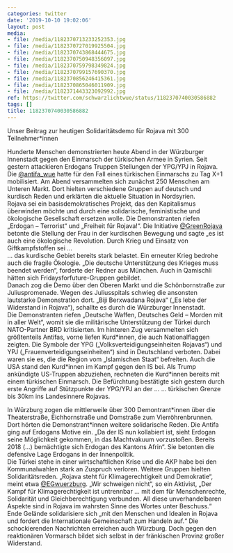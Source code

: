 ```yaml
---
categories: twitter
date: '2019-10-10 19:02:06'
layout: post
media:
- file: /media/1182370713233252353.jpg
- file: /media/1182370727019925504.jpg
- file: /media/1182370743868444675.jpg
- file: /media/1182370750948356097.jpg
- file: /media/1182370759798349824.jpg
- file: /media/1182370799157690370.jpg
- file: /media/1182370856246415361.jpg
- file: /media/1182370865046011909.jpg
- file: /media/1182371443323092992.jpg
ref: https://twitter.com/schwarzlichtwue/status/1182370740030586882
tags: []
title: 1182370740030586882
---
```

Unser Beitrag zur heutigen Solidaritätsdemo für Rojava mit 300 Teilnehmer\*innen

  
Hunderte Menschen demonstrierten heute Abend in der Würzburger Innenstadt gegen den Einmarsch der türkischen Armee in Syrien. Seit gestern attackieren Erdogans Truppen Stellungen der YPG/YPJ in Rojava.  
Die [@antifa_wue](https://twitter.com/antifa_wue) hatte für den Fall eines türkischen Einmarschs zu Tag X+1 mobilisiert. Am Abend versammelten sich zunächst 250 Menschen am Unteren Markt. Dort hielten verschiedene Gruppen auf deutsch und kurdisch Reden und erklärten die aktuelle Situation in Nordsyrien.  
Rojava sei ein basisdemokratisches Projekt, das den Kapitalismus überwinden möchte und durch eine solidarische, feministische und ökologische Gesellschaft ersetzen wolle. 
Die Demonstranten riefen „Erdogan – Terrorist“ und „Freiheit für Rojava!“. Die Initiative [@GreenRojava](https://twitter.com/GreenRojava) betonte die Stellung der Frau in der kurdischen Bewegung und sagte „es ist auch eine ökologische Revolution. Durch Krieg und Einsatz von Giftkampfstoffen sei …  
… das kurdische Gebiet bereits stark belastet. Ein erneuter Krieg bedrohe auch die fragile Ökologie. „Die deutsche Unterstützung des Krieges muss beendet werden“, forderte der Redner aus München. Auch in Qamischli hätten sich Fridaysforfuture-Gruppen gebildet.  
Danach zog die Demo über den Oberen Markt und die Schönbornstraße zur Juliuspromenade. Wegen des Juliusspitals schwieg die ansonsten lautstarke Demonstration dort. „Biji Berxwadana Rojava“ („Es lebe der Widerstand in Rojava“), schallte es durch die Würzburger Innenstadt.  
Die Demonstranten riefen „Deutsche Waffen, Deutsches Geld – Morden mit in aller Welt“, womit sie die militärische Unterstützung der Türkei durch NATO-Partner BRD kritisierten. 
Im hinteren Zug versammelten sich größtenteils Antifas, vorne liefen Kurd\*innen, die auch Nationalflaggen zeigten. 
Die Symbole der YPG („Volksverteidigungseinheiten Rojavas“) und YPJ („Frauenverteidigungseinheiten“) sind in Deutschland verboten. Dabei waren sie es, die die Region vom „Islamischen Staat“ befreiten. 
Auch die USA stand den Kurd\*innen im Kampf gegen den IS bei. Als Trump ankündigte US-Truppen abzuziehen, rechneten die Kurd\*innen bereits mit einem türkischen Einmarsch. Die Befürchtung bestätigte sich gestern durch erste Angriffe auf Stützpunkte der YPG/YPJ an der … 
… türkischen Grenze bis 30km ins Landesinnere Rojavas. 



In Würzburg zogen die mittlerweile über 300 Demontrant\*innen über die Theaterstraße, Eichhornstraße und Domstraße zum Vierröhrenbrunnen. Dort hörten die Demonstrant\*innen weitere solidarische Reden. 
Die Antifa ging auf Erdogans Motive ein. „Da der IS nun kollabiert ist, sieht Erdogan seine Möglichkeit gekommen, in das Machtvakuum vorzustoßen. Bereits 2018 (…) bemächtigte sich Erdogan des Kantons Afrin“. Sie betonten die defensive Lage Erdogans in der Innenpolitik.  
Die Türkei stehe in einer wirtschaftlichen Krise und die AKP habe bei den Kommunalwahlen stark an Zuspruch verloren. 
Weitere Gruppen hielten Solidaritätsreden. „Rojava steht für Klimagerechtigkeit und Demokratie“, meint etwa [@EGwuerzburg](https://twitter.com/EGwuerzburg). „Wir schweigen nicht“, so ein Aktivist, „Der Kampf für Klimagerechtigkeit ist untrennbar … 
mit dem für Menschenrechte, Solidarität und Gleichberechtigung verbunden. All diese unverhandelbaren Aspekte sind in Rojava im wahrsten Sinne des Wortes unter Beschuss.“ 
Ende Gelände solidarisiere sich „mit den Menschen und Idealen in Rojava und fordert die Internationale Gemeinschaft zum Handeln auf.“ 
Die schockierenden Nachrichten erreichen auch Würzburg. Doch gegen den reaktionären Vormarsch bildet sich selbst in der fränkischen Provinz großer Widerstand. 